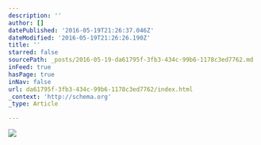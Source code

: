 ```yaml
---
description: ''
author: []
datePublished: '2016-05-19T21:26:37.046Z'
dateModified: '2016-05-19T21:26:26.190Z'
title: ''
starred: false
sourcePath: _posts/2016-05-19-da61795f-3fb3-434c-99b6-1178c3ed7762.md
inFeed: true
hasPage: true
inNav: false
url: da61795f-3fb3-434c-99b6-1178c3ed7762/index.html
_context: 'http://schema.org'
_type: Article

---
```

![](https://the-grid-user-content.s3-us-west-2.amazonaws.com/7cad0b71-3936-4e25-aa91-ce0fe5254f10.png)